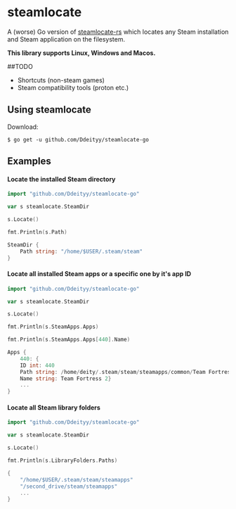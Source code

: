 # steamlocate

A (worse) Go version of [steamlocate-rs](https://github.com/WilliamVenner/steamlocate-rs) which locates any Steam installation and Steam application on the filesystem.

**This library supports Linux, Windows and Macos.**

##TODO
* Shortcuts (non-steam games)
* Steam compatibility tools (proton etc.)


## Using steamlocate
Download:
```console
$ go get -u github.com/Ddeityy/steamlocate-go
```

## Examples

#### Locate the installed Steam directory

```go
import "github.com/Ddeityy/steamlocate-go"

var s steamlocate.SteamDir

s.Locate()

fmt.Println(s.Path)
```
```go
SteamDir {
    Path string: "/home/$USER/.steam/steam"
}
```

#### Locate all installed Steam apps or a specific one by it's app ID

```go
import "github.com/Ddeityy/steamlocate-go"

var s steamlocate.SteamDir

s.Locate()

fmt.Println(s.SteamApps.Apps)

fmt.Println(s.SteamApps.Apps[440].Name)

```
```go
Apps {
    440: {
    ID int: 440 
    Path string: /home/deity/.steam/steam/steamapps/common/Team Fortress 2
    Name string: Team Fortress 2}
    ...
}
```

#### Locate all Steam library folders
```go
import "github.com/Ddeityy/steamlocate-go"

var s steamlocate.SteamDir

s.Locate()

fmt.Println(s.LibraryFolders.Paths)
```
```go
{
    "/home/$USER/.steam/steam/steamapps"
    "/second_drive/steam/steamapps"
    ...
}
```

